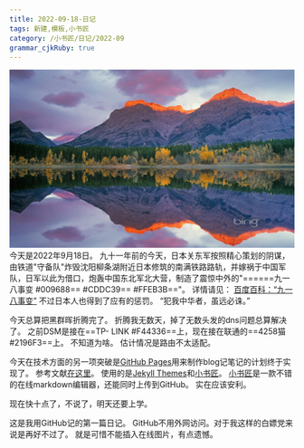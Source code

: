 ```yaml
---
title: 2022-09-18-日记
tags: 新建,模板,小书匠
category: /小书匠/日记/2022-09
grammar_cjkRuby: true
---
```

![bing壁纸](./images/1663508339621.png)
今天是2022年9月18日。
九十一年前的今天，日本关东军按照精心策划的阴谋，由铁道"守备队"炸毁沈阳柳条湖附近日本修筑的南满铁路路轨，并嫁祸于中国军队，日军以此为借口，炮轰中国东北军北大营，制造了震惊中外的"======九一八事变 #009688== #CDDC39== #FFEB3B=="。
详情请见： [百度百科：“九一八事变”](https://baike.baidu.com/item/%E4%B9%9D%C2%B7%E4%B8%80%E5%85%AB%E4%BA%8B%E5%8F%98/2573930?fromtitle=%E4%B9%9D%E4%B8%80%E5%85%AB%E4%BA%8B%E5%8F%98&fromid=632843#:~:text=%E4%B9%9D%C2%B7%E4%B8%80%E5%85%AB%E4%BA%8B%E5%8F%98%EF%BC%8C%E5%8F%88%E7%A7%B0%E5%A5%89%E5%A4%A9%E4%BA%8B%E5%8F%98%E3%80%81%E6%9F%B3%E6%9D%A1%E6%B9%96%E4%BA%8B%E4%BB%B6%E3%80%82%20%5B1%5D%20%20%E6%98%AF1931%E5%B9%B49%E6%9C%8818%E6%97%A5%E6%97%A5%E6%9C%AC%E9%A9%BB%E4%B8%AD%E5%9B%BD%E4%B8%9C%E5%8C%97%E5%9C%B0%E5%8C%BA%E7%9A%84%E5%85%B3%E4%B8%9C%E5%86%9B%E7%AA%81%E7%84%B6%E8%A2%AD%E5%87%BB%E6%B2%88%E9%98%B3%EF%BC%8C%E4%BB%A5%E6%AD%A6%E5%8A%9B%E4%BE%B5%E5%8D%A0%E4%B8%9C%E5%8C%97%E7%9A%84%E4%BA%8B%E4%BB%B6%E3%80%82,%5B2%5D%20%20%E4%B9%9D%C2%B7%E4%B8%80%E5%85%AB%E4%BA%8B%E5%8F%98%E6%98%AF%E6%97%A5%E6%9C%AC%E5%B8%9D%E5%9B%BD%E4%B8%BB%E4%B9%89%E4%BC%81%E5%9B%BE%E4%BB%A5%E6%AD%A6%E5%8A%9B%E5%BE%81%E6%9C%8D%E4%B8%AD%E5%9B%BD%E7%9A%84%E5%BC%80%E7%AB%AF%E3%80%82%201931%E5%B9%B49%E6%9C%8818%E6%97%A5%E5%A4%9C%EF%BC%8C%E7%9B%98%E8%B8%9E%E5%9C%A8%E4%B8%AD%E5%9B%BD%E4%B8%9C%E5%8C%97%E7%9A%84%E6%97%A5%E6%9C%AC%E5%85%B3%E4%B8%9C%E5%86%9B%E6%8C%89%E7%85%A7%E7%B2%BE%E5%BF%83%E7%AD%96%E5%88%92%E7%9A%84%E9%98%B4%E8%B0%8B%EF%BC%8C%E7%94%B1%E9%93%81%E9%81%93%22%E5%AE%88%E5%A4%87%E9%98%9F%22%E7%82%B8%E6%AF%81%E6%B2%88%E9%98%B3%E6%9F%B3%E6%9D%A1%E6%B9%96%E9%99%84%E8%BF%91%E6%97%A5%E6%9C%AC%E4%BF%AE%E7%AD%91%E7%9A%84%E5%8D%97%E6%BB%A1%E9%93%81%E8%B7%AF%E8%B7%AF%E8%BD%A8%EF%BC%8C%E5%B9%B6%E5%AB%81%E7%A5%B8%E4%BA%8E%E4%B8%AD%E5%9B%BD%E5%86%9B%E9%98%9F%EF%BC%8C%E6%97%A5%E5%86%9B%E4%BB%A5%E6%AD%A4%E4%B8%BA%E5%80%9F%E5%8F%A3%EF%BC%8C%E7%82%AE%E8%BD%B0%E4%B8%AD%E5%9B%BD%E4%B8%9C%E5%8C%97%E5%86%9B%E5%8C%97%E5%A4%A7%E8%90%A5%EF%BC%8C%E5%88%B6%E9%80%A0%E4%BA%86%E9%9C%87%E6%83%8A%E4%B8%AD%E5%A4%96%E7%9A%84%22%E4%B9%9D%E4%B8%80%E5%85%AB%E4%BA%8B%E5%8F%98%22%E3%80%82%E6%AC%A1%E6%97%A5%EF%BC%8C%E6%97%A5%E5%86%9B%E4%BE%B5%E5%8D%A0%E6%B2%88%E9%98%B3%EF%BC%8C%E5%8F%88%E9%99%86%E7%BB%AD%E4%BE%B5%E5%8D%A0%E4%BA%86%E4%B8%9C%E5%8C%97%E4%B8%89%E7%9C%81%E3%80%821932%E5%B9%B42%E6%9C%88%EF%BC%8C%E4%B8%9C%E5%8C%97%E5%85%A8%E5%A2%83%E6%B2%A6%E9%99%B7%E3%80%82%E6%AD%A4%E5%90%8E%EF%BC%8C%E6%97%A5%E6%9C%AC%E5%9C%A8%E4%B8%AD%E5%9B%BD%E4%B8%9C%E5%8C%97%E5%BB%BA%E7%AB%8B%E4%BA%86%E4%BC%AA%E6%BB%A1%E6%B4%B2%E5%9B%BD%E5%82%80%E5%84%A1%E6%94%BF%E6%9D%83%EF%BC%8C%E5%BC%80%E5%A7%8B%E4%BA%86%E5%AF%B9%E4%B8%9C%E5%8C%97%E4%BA%BA%E6%B0%91%E9%95%BF%E8%BE%BE14%E5%B9%B4%E4%B9%8B%E4%B9%85%E7%9A%84%E5%A5%B4%E5%BD%B9%E5%92%8C%E6%AE%96%E6%B0%91%E7%BB%9F%E6%B2%BB%EF%BC%8C%E4%BD%BF%E4%B8%9C%E5%8C%973000%E5%A4%9A%E4%B8%87%E5%90%8C%E8%83%9E%E9%A5%B1%E5%8F%97%E4%BA%A1%E5%9B%BD%E5%A5%B4%E7%9A%84%E7%97%9B%E8%8B%A6%E6%BB%8B%E5%91%B3%E3%80%82%20%E4%B9%9D%C2%B7%E4%B8%80%E5%85%AB%E4%BA%8B%E5%8F%98%E6%98%AF%E7%94%B1%E6%97%A5%E6%9C%AC%E8%93%84%E6%84%8F%E5%88%B6%E9%80%A0%E5%B9%B6%E5%8F%91%E5%8A%A8%E7%9A%84%E4%BE%B5%E5%8D%8E%E6%88%98%E4%BA%89%EF%BC%8C%E6%98%AF%E6%97%A5%E6%9C%AC%E5%B8%9D%E5%9B%BD%E4%B8%BB%E4%B9%89%E4%BE%B5%E5%8D%8E%E7%9A%84%E5%BC%80%E7%AB%AF%E3%80%82%E4%B9%9D%C2%B7%E4%B8%80%E5%85%AB%E4%BA%8B%E5%8F%98%E4%B9%9F%E6%A0%87%E5%BF%97%E7%9D%80%E4%B8%96%E7%95%8C%E5%8F%8D%E6%B3%95%E8%A5%BF%E6%96%AF%E6%88%98%E4%BA%89%E7%9A%84%E8%B5%B7%E7%82%B9%EF%BC%8C%E6%8F%AD%E5%BC%80%E4%BA%86%E7%AC%AC%E4%BA%8C%E6%AC%A1%E4%B8%96%E7%95%8C%E5%A4%A7%E6%88%98%E4%B8%9C%E6%96%B9%E6%88%98%E5%9C%BA%E7%9A%84%E5%BA%8F%E5%B9%95%E3%80%82)
不过日本人也得到了应有的惩罚。
“犯我中华者，虽远必诛。”

今天总算把黑群晖折腾完了。
折腾我无数天，掉了无数头发的dns问题总算解决了。
之前DSM是接在==TP- LINK #F44336==上，现在接在联通的==4258猫 #2196F3==上。
不知道为啥。
估计情况是路由不太适配。

今天在技术方面的另一项突破是[GitHub Pages](https://pages.github.com/)用来制作blog记笔记的计划终于实现了。
参考文献[在这里](https://www.cnblogs.com/wxyww/p/xiaoshujiang.html)。
使用的是[Jekyll Themes](http://jekyllthemes.org/)和[小书匠](http://soft.xiaoshujiang.com/)。
[小书匠](http://soft.xiaoshujiang.com/)是一款不错的在线markdown编辑器，还能同时上传到GitHub。
实在应该安利。

现在快十点了，不说了，明天还要上学。

这是我用GitHub记的第一篇日记。
GitHub不用外网访问。对于我这样的白嫖党来说是再好不过了。
就是可惜不能插入在线图片，有点遗憾。